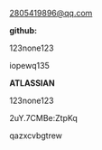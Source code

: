 2805419896@qq.com

**github:** 

123none123

iopewq135

**ATLASSIAN**

123none123

2uY.7CMBe:ZtpKq

qazxcvbgtrew